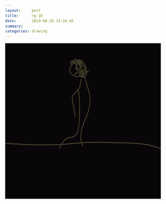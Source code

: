 ```yaml
---
layout:     post
title:      rg 16
date:       2019-08-29 13:24:45
summary:    
categories: drawing
---
```

![rg 16](/images/diary/rg-16.png ".")
